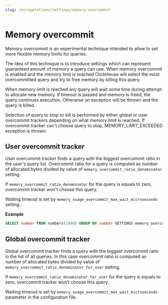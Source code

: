 ```yaml
---
slug: /en/operations/settings/memory-overcommit
---
```

# Memory overcommit

Memory overcommit is an experimental technique intended to allow to set more flexible memory limits for queries.

The idea of this technique is to introduce settings which can represent guaranteed amount of memory a query can use.
When memory overcommit is enabled and the memory limit is reached ClickHouse will select the most overcommitted query and try to free memory by killing this query.

When memory limit is reached any query will wait some time during attempt to allocate new memory.
If timeout is passed and memory is freed, the query continues execution.
Otherwise an exception will be thrown and the query is killed.

Selection of query to stop or kill is performed by either global or user overcommit trackers depending on what memory limit is reached.
If overcommit tracker can't choose query to stop, MEMORY_LIMIT_EXCEEDED exception is thrown.

## User overcommit tracker

User overcommit tracker finds a query with the biggest overcommit ratio in the user's query list.
Overcommit ratio for a query is computed as number of allocated bytes divided by value of `memory_overcommit_ratio_denominator` setting.

If `memory_overcommit_ratio_denominator` for the query is equals to zero, overcommit tracker won't choose this query.

Waiting timeout is set by `memory_usage_overcommit_max_wait_microseconds` setting.

**Example**

```sql
SELECT number FROM numbers(1000) GROUP BY number SETTINGS memory_overcommit_ratio_denominator=4000, memory_usage_overcommit_max_wait_microseconds=500
```

## Global overcommit tracker

Global overcommit tracker finds a query with the biggest overcommit ratio in the list of all queries.
In this case overcommit ratio is computed as number of allocated bytes divided by value of `memory_overcommit_ratio_denominator_for_user` setting.

If `memory_overcommit_ratio_denominator_for_user` for the query is equals to zero, overcommit tracker won't choose this query.

Waiting timeout is set by `memory_usage_overcommit_max_wait_microseconds` parameter in the configuration file.
